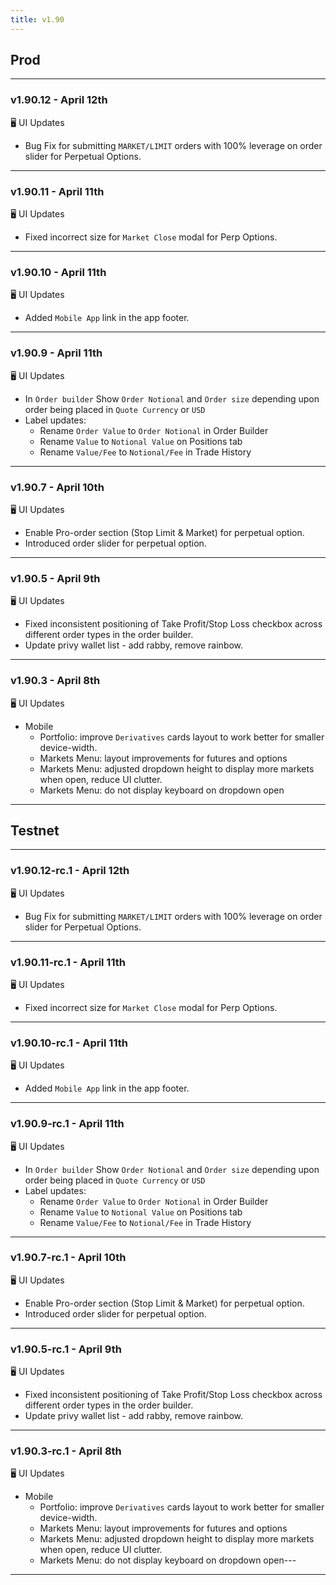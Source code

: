 ```yaml
---
title: v1.90
---
```

## Prod
---
### v1.90.12 - April 12th
🖥️  UI Updates
  * Bug Fix for submitting `MARKET/LIMIT` orders with 100% leverage on order slider for Perpetual Options.
---
### v1.90.11 - April 11th
🖥️  UI Updates
  * Fixed incorrect size for `Market Close` modal for Perp Options.
---
### v1.90.10 - April 11th
🖥️  UI Updates
  * Added `Mobile App` link in the app footer.
---
### v1.90.9 - April 11th
🖥️  UI Updates
  * In `Order builder` Show `Order Notional` and `Order size` depending upon order being placed in `Quote Currency` or `USD`
  * Label updates:
    * Rename `Order Value` to `Order Notional` in Order Builder
    * Rename `Value` to `Notional Value` on Positions tab
    * Rename `Value/Fee` to `Notional/Fee` in Trade History
---
### v1.90.7 - April 10th
🖥️  UI Updates
  * Enable Pro-order section (Stop Limit & Market) for perpetual option.
  * Introduced order slider for perpetual option.
---
### v1.90.5 - April 9th
🖥️  UI Updates
  * Fixed inconsistent positioning of Take Profit/Stop Loss checkbox across different order types in the order builder.
  * Update privy wallet list - add rabby, remove rainbow.
---
### v1.90.3 - April 8th
🖥️  UI Updates
* Mobile
  * Portfolio: improve `Derivatives` cards layout to work better for smaller device-width.
  * Markets Menu: layout improvements for futures and options  
  * Markets Menu: adjusted dropdown height to display more markets when open, reduce UI clutter.
  * Markets Menu: do not display keyboard on dropdown open
---


## Testnet
---
### v1.90.12-rc.1 - April 12th
🖥️  UI Updates
  * Bug Fix for submitting `MARKET/LIMIT` orders with 100% leverage on order slider for Perpetual Options.
---
### v1.90.11-rc.1 - April 11th
🖥️  UI Updates
  * Fixed incorrect size for `Market Close` modal for Perp Options.
---
### v1.90.10-rc.1 - April 11th
🖥️  UI Updates
  * Added `Mobile App` link in the app footer.
---
### v1.90.9-rc.1 - April 11th
🖥️  UI Updates
  * In `Order builder` Show `Order Notional` and `Order size` depending upon order being placed in `Quote Currency` or `USD`
  * Label updates:
    * Rename `Order Value` to `Order Notional` in Order Builder
    * Rename `Value` to `Notional Value` on Positions tab
    * Rename `Value/Fee` to `Notional/Fee` in Trade History
---
### v1.90.7-rc.1 - April 10th
🖥️  UI Updates
  * Enable Pro-order section (Stop Limit & Market) for perpetual option.
  * Introduced order slider for perpetual option.
---
### v1.90.5-rc.1 - April 9th
🖥️  UI Updates
  * Fixed inconsistent positioning of Take Profit/Stop Loss checkbox across different order types in the order builder.
  * Update privy wallet list - add rabby, remove rainbow.
---
### v1.90.3-rc.1 - April 8th
🖥️  UI Updates
* Mobile
  * Portfolio: improve `Derivatives` cards layout to work better for smaller device-width.
  * Markets Menu: layout improvements for futures and options  
  * Markets Menu: adjusted dropdown height to display more markets when open, reduce UI clutter.
  * Markets Menu: do not display keyboard on dropdown open---
---
